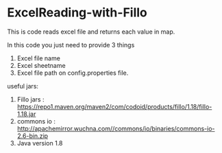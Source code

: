 # ExcelReading-with-Fillo
This is code reads excel file and returns each value in map.


In this code you just need to provide 3 things 
1. Excel file name
2. Excel sheetname
3. Excel file path
on config.properties file.

useful jars:
1. Fillo jars : https://repo1.maven.org/maven2/com/codoid/products/fillo/1.18/fillo-1.18.jar
2. commons io : http://apachemirror.wuchna.com//commons/io/binaries/commons-io-2.6-bin.zip
3. Java version 1.8
